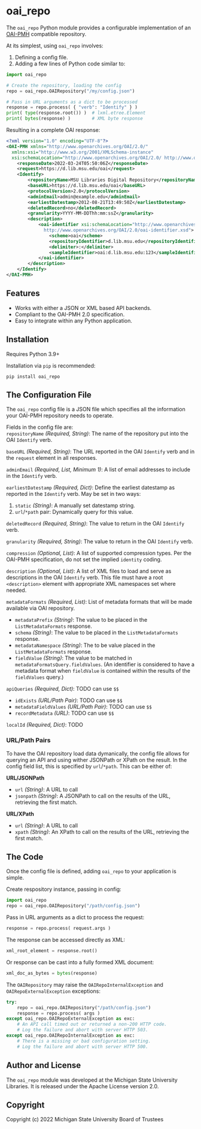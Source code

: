 # oai_repo
The `oai_repo` Python module provides a configurable implementation of an
[OAI-PMH](http://openarchives.org/OAI/openarchivesprotocol.html) compatible repository.

At its simplest, using `oai_repo` involves:
1. Defining a config file.
2. Adding a few lines of Python code similar to:
```python
import oai_repo

# Create the repository, loading the config
repo = oai_repo.OAIRepository("/my/config.json")

# Pass in URL arguments as a dict to be processed
response = repo.process( { "verb": "Identify" } )
print( type(response.root()) )  # lxml.etree.Element
print( bytes(response) )        # XML byte response
```
Resulting in a complete OAI response:
```xml
<?xml version="1.0" encoding="UTF-8"?>
<OAI-PMH xmlns="http://www.openarchives.org/OAI/2.0/"
  xmlns:xsi="http://www.w3.org/2001/XMLSchema-instance"
  xsi:schemaLocation="http://www.openarchives.org/OAI/2.0/ http://www.openarchives.org/OAI/2.0/OAI-PMH.xsd">
    <responseDate>2022-03-24T05:50:06Z</responseDate>
    <request>https://d.lib.msu.edu/oai</request>
    <Identify>
        <repositoryName>MSU Libraries Digital Repository</repositoryName>
        <baseURL>https://d.lib.msu.edu/oai</baseURL>
        <protocolVersion>2.0</protocolVersion>
        <adminEmail>admin@example.edu</adminEmail>
        <earliestDatestamp>2012-08-21T13:49:50Z</earliestDatestamp>
        <deletedRecord>no</deletedRecord>
        <granularity>YYYY-MM-DDThh:mm:ssZ</granularity>
        <description>
            <oai-identifier xsi:schemaLocation="http://www.openarchives.org/OAI/2.0/oai-identifier
              http://www.openarchives.org/OAI/2.0/oai-identifier.xsd">
                <scheme>oai</scheme>
                <repositoryIdentifier>d.lib.msu.edu</repositoryIdentifier>
                <delimiter>:</delimiter>
                <sampleIdentifier>oai:d.lib.msu.edu:123</sampleIdentifier>
            </oai-identifier>
        </description>
    </Identify>
</OAI-PMH>
```

## Features
* Works with either a JSON or XML based API backends.
* Compliant to the OAI-PMH 2.0 specification.
* Easy to integrate within any Python application.

## Installation
Requires Python 3.9+

Installation via `pip` is recommended:
```
pip install oai_repo
```

## The Configuration File
The `oai_repo` config file is a JSON file which specifies all the information your OAI-PMH repository needs to operate.

Fields in the config file are:  
`repositoryName` _(Required, String)_: The name of the repository put into the OAI `Identify` verb.

`baseURL` _(Required, String)_: The URL reported in the OAI `Identify` verb and in the `request` element in all responses.

`adminEmail` _(Required, List, Minimum 1)_: A list of email addresses to include in the `Identify` verb.

`earliestDatestamp` _(Required, Dict)_: Define the earliest datestamp as reported in the `Identify` verb. May be set in two ways:

1. `static` _(String)_: A manually set datestamp string.
2. `url`/`*path` pair: Dynamically query for this value.

`deletedRecord` _(Required, String)_: The value to return in the OAI `Identify` verb.

`granularity` _(Required, String)_: The value to return in the OAI `Identify` verb.

`compression` _(Optional, List)_: A list of supported compression types. Per the OAI-PMH specification, do not set the implied `identity` coding.

`description` _(Optional, List)_: A list of XML files to load and serve as descriptions in the OAI `Identify` verb. This file must have a root `<description>` element with appropriate XML namespaces set where needed.

`metadataFormats` _(Required, List)_: List of metadata formats that will be made available via OAI repository.
 * `metadataPrefix` _(String)_: The value to be placed in the `ListMetadataFormats` response.
 * `schema` _(String)_: The value to be placed in the `ListMetadataFormats` response.
 * `metadataNamespace` _(String)_: The to be value placed in the `ListMetadataFormats` response.
 * `fieldValue` _(String)_: The value to be matched in `metadataFormatsQuery.fieldValues`. (An identifier is considered to have a metadata format when `fieldValue` is contained within the results of the `fieldValues` query.)

`apiQueries` _(Required, Dict)_: TODO can use `$$`
 * `idExists` _(URL/Path Pair)_: TODO can use `$$`
 * `metadataFieldValues` _(URL/Path Pair)_: TODO can use `$$`
 * `recordMetadata` _(URL)_: TODO can use `$$`

`localId` _(Required, Dict)_: TODO

### URL/Path Pairs
To have the OAI repository load data dymanically, the config file allows for
querying an API and using wither JSONPath or XPath on the result. In the config
field list, this is specified by `url`/`*path`. This can be either of:  

**URL/JSONPath**  
* `url` _(String)_: A URL to call
* `jsonpath` _(String)_: A JSONPath to call on the results of the URL, retrieving the first match.

**URL/XPath**  
* `url` _(String)_: A URL to call
* `xpath` _(String)_: An XPath to call on the results of the URL, retrieving the first match.

## The Code
Once the config file is defined, adding `oai_repo` to your application is simple.

Create respository instance, passing in config:
```python
import oai_repo
repo = oai_repo.OAIRepository("/path/config.json")
```

Pass in URL arguments as a dict to process the request:
```python
response = repo.process( request.args )
```

The response can be accessed directly as XML:
```python
xml_root_element = response.root()
```

Or response can be cast into a fully formed XML document:
```python
xml_doc_as_bytes = bytes(response)
```

The `OAIRepository` may raise the `OAIRepoInternalException`
and `OAIRepoExternalException` exceptions:
```python
try:
    repo = oai_repo.OAIRepository("/path/config.json")
    response = repo.process( args )
except oai_repo.OAIRepoExternalException as exc:
    # An API call timed out or returned a non-200 HTTP code.
    # Log the failure and abort with server HTTP 503.
except oai_repo.OAIRepoInternalException as exc:
    # There is a missing or bad configuration setting.
    # Log the failure and abort with server HTTP 500.
```

## Author and License
The `oai_repo` module was developed at the Michigan State University Libraries.
It is released under the Apache License version 2.0.

## Copyright
Copyright (c) 2022 Michigan State University Board of Trustees
